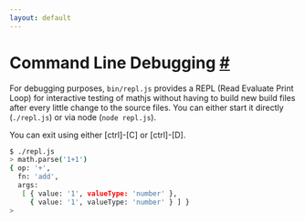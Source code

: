 ```yaml
---
layout: default
---
```


<h1 id="command-line-debugging">Command Line Debugging <a href="#command-line-debugging" title="Permalink">#</a></h1>

For debugging purposes, `bin/repl.js` provides a REPL (Read Evaluate Print Loop)
for interactive testing of mathjs without having to build new build files after every
little change to the source files. You can either start it directly (`./repl.js`) or
via node (`node repl.js`).

You can exit using either [ctrl]-[C] or [ctrl]-[D].

```bash
$ ./repl.js 
> math.parse('1+1')
{ op: '+',
  fn: 'add',
  args: 
   [ { value: '1', valueType: 'number' },
     { value: '1', valueType: 'number' } ] }
> 
```
